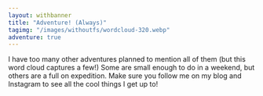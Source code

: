 ```yaml
---
layout: withbanner
title: "Adventure! (Always)"
tagimg: "/images/withoutfs/wordcloud-320.webp"
adventure: true
---
```


I have too many other adventures planned to mention all of them (but this word cloud captures a few!) Some are small enough to do in a weekend, but others are a full on expedition. Make sure you follow me on my blog and Instagram to see all the cool things I get up to!

